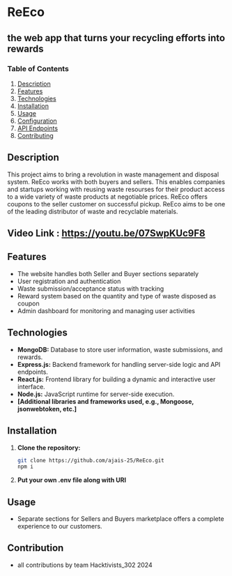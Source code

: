 # ReEco
##  the web app that turns your recycling efforts into rewards

### Table of Contents
1. [Description](#description)
2. [Features](#features)
3. [Technologies](#technologies)
4. [Installation](#installation)
5. [Usage](#usage)
6. [Configuration](#configuration)
7. [API Endpoints](#api-endpoints)
8. [Contributing](#contributing)
   

## Description

This project aims to bring a revolution in waste management and disposal system. ReEco works with both buyers and sellers. This enables companies and startups working with reusing waste resourses for their product access to a wide variety of waste products at negotiable prices. ReEco offers coupons to the seller customer on successful pickup. ReEco aims to be one of the leading distributor of waste and recyclable materials.

## Video Link :  https://youtu.be/07SwpKUc9F8

## Features
- The website handles both Seller and Buyer sections separately
- User registration and authentication
- Waste submission/acceptance status with tracking
- Reward system based on the quantity and type of waste disposed as coupon
- Admin dashboard for monitoring and managing user activities

## Technologies

- **MongoDB:** Database to store user information, waste submissions, and rewards.
- **Express.js:** Backend framework for handling server-side logic and API endpoints.
- **React.js:** Frontend library for building a dynamic and interactive user interface.
- **Node.js:** JavaScript runtime for server-side execution.
- **[Additional libraries and frameworks used, e.g., Mongoose, jsonwebtoken, etc.]**

## Installation

1. **Clone the repository:**
   ```bash
   git clone https://github.com/ajais-25/ReEco.git
   npm i

2. **Put your own .env file along with URI**

## Usage
- Separate sections for Sellers and Buyers marketplace offers a complete experience to our customers.

## Contribution
- all contributions by team Hacktivists_302 2024
